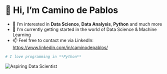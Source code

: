 # 👋 Hi, I’m Camino de Pablos
- 👀 I’m interested in **Data Science**, **Data Analysis**, **Python** and much more
- 🌱 I'm currently getting started in the world of Data Science & Machine Learning
- 📫 Feel free to contact me via LinkedIn: https://www.linkedin.com/in/caminodepablos/

``` python
# I love programming in **Python**
```

![Aspiring Data Scientist](https://media.licdn.com/dms/image/v2/D4D16AQHLKSOICnsglw/profile-displaybackgroundimage-shrink_350_1400/B4DZZnTl6GH4AY-/0/1745489912259?e=1750896000&v=beta&t=8gHnimVn7FU1uoQfCtF1acFuZbffUy7v29L0b_i3ljM)
